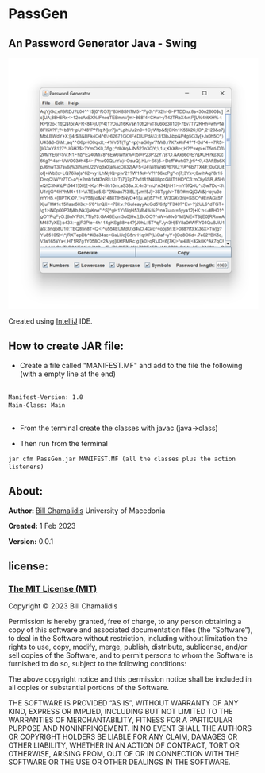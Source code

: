 # PassGen
<p><h2>An Password Generator Java - Swing</h2></p>

![](img/img1.png)

<p>Created using <a href="https://www.jetbrains.com/idea/">IntelliJ</a> IDE.</p>

<h2>How to create JAR file:</h2>

- <p>Create a file called "MANIFEST.MF" and add to the file the following (with a empty line at the end)</p>
  
```console
  
Manifest-Version: 1.0
Main-Class: Main
 

```
  
- <p>From the terminal create the classes with javac (java->class)</p>
- <p>Then run from the terminal</p>

```console
jar cfm PassGen.jar MANIFEST.MF (all the classes plus the action listeners)
```


<h2>About:</h2>
<p><b>Author: </b><a href="https://github.com/bill-chamal">Bill Chamalidis</a> University of Macedonia</p>
<p><b>Created:</b> 1 Feb 2023</p>
<p><b>Version:</b> 0.0.1</p>
<h2>license:</h2>
<h3><a href="https://mit-license.org/">The MIT License (MIT)</a></h3>
<p>Copyright © 2023 Bill Chamalidis</p>

<p>Permission is hereby granted, free of charge, to any person obtaining a copy of this software and associated documentation files (the “Software”), to deal in the Software without restriction, including without limitation the rights to use, copy, modify, merge, publish, distribute, sublicense, and/or sell copies of the Software, and to permit persons to whom the Software is furnished to do so, subject to the following conditions:</p>

<p>The above copyright notice and this permission notice shall be included in all copies or substantial portions of the Software.</p>

<p>THE SOFTWARE IS PROVIDED “AS IS”, WITHOUT WARRANTY OF ANY KIND, EXPRESS OR IMPLIED, INCLUDING BUT NOT LIMITED TO THE WARRANTIES OF MERCHANTABILITY, FITNESS FOR A PARTICULAR PURPOSE AND NONINFRINGEMENT. IN NO EVENT SHALL THE AUTHORS OR COPYRIGHT HOLDERS BE LIABLE FOR ANY CLAIM, DAMAGES OR OTHER LIABILITY, WHETHER IN AN ACTION OF CONTRACT, TORT OR OTHERWISE, ARISING FROM, OUT OF OR IN CONNECTION WITH THE SOFTWARE OR THE USE OR OTHER DEALINGS IN THE SOFTWARE.</p>

